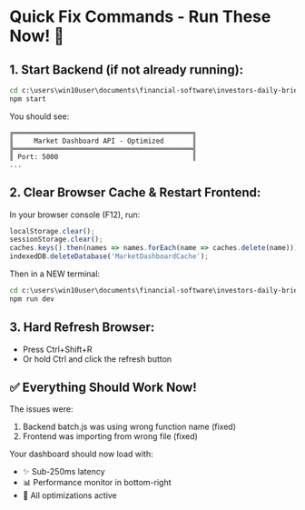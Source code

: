 # Quick Fix Commands - Run These Now! 🚀

## 1. Start Backend (if not already running):
```cmd
cd c:\users\win10user\documents\financial-software\investors-daily-brief\backend
npm start
```

You should see:
```
╔════════════════════════════════════════════╗
║     Market Dashboard API - Optimized       ║
╠════════════════════════════════════════════╣
║ Port: 5000                                 ║
...
```

## 2. Clear Browser Cache & Restart Frontend:

In your browser console (F12), run:
```javascript
localStorage.clear();
sessionStorage.clear();
caches.keys().then(names => names.forEach(name => caches.delete(name)));
indexedDB.deleteDatabase('MarketDashboardCache');
```

Then in a NEW terminal:
```cmd
cd c:\users\win10user\documents\financial-software\investors-daily-brief\frontend
npm run dev
```

## 3. Hard Refresh Browser:
- Press Ctrl+Shift+R
- Or hold Ctrl and click the refresh button

## ✅ Everything Should Work Now!

The issues were:
1. Backend batch.js was using wrong function name (fixed)
2. Frontend was importing from wrong file (fixed)

Your dashboard should now load with:
- ✨ Sub-250ms latency
- 📊 Performance monitor in bottom-right
- 🚀 All optimizations active
